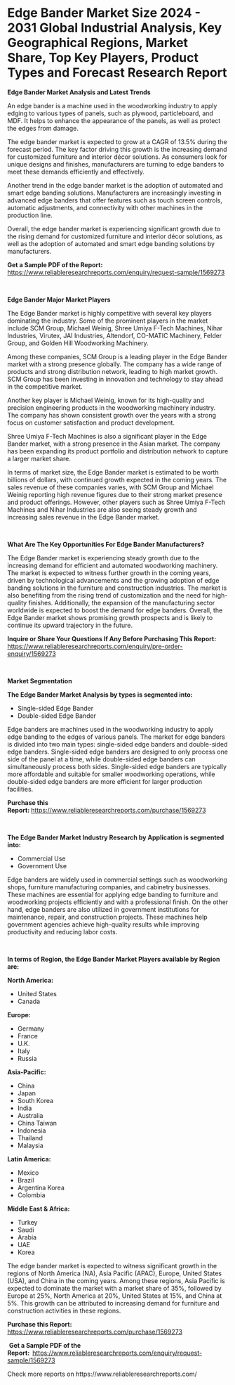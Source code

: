 <p><h1>Edge Bander Market Size 2024 - 2031 Global Industrial Analysis, Key Geographical Regions, Market Share, Top Key Players, Product Types and Forecast Research Report</h1></p><p><strong>Edge Bander Market Analysis and Latest Trends</strong></p>
<p><p>An edge bander is a machine used in the woodworking industry to apply edging to various types of panels, such as plywood, particleboard, and MDF. It helps to enhance the appearance of the panels, as well as protect the edges from damage.</p><p>The edge bander market is expected to grow at a CAGR of 13.5% during the forecast period. The key factor driving this growth is the increasing demand for customized furniture and interior décor solutions. As consumers look for unique designs and finishes, manufacturers are turning to edge banders to meet these demands efficiently and effectively.</p><p>Another trend in the edge bander market is the adoption of automated and smart edge banding solutions. Manufacturers are increasingly investing in advanced edge banders that offer features such as touch screen controls, automatic adjustments, and connectivity with other machines in the production line.</p><p>Overall, the edge bander market is experiencing significant growth due to the rising demand for customized furniture and interior décor solutions, as well as the adoption of automated and smart edge banding solutions by manufacturers.</p></p>
<p><strong>Get a Sample PDF of the Report:&nbsp;</strong> <a href="https://www.reliableresearchreports.com/enquiry/request-sample/1569273">https://www.reliableresearchreports.com/enquiry/request-sample/1569273</a></p>
<p>&nbsp;</p>
<p><strong>Edge Bander Major Market Players</strong></p>
<p><p>The Edge Bander market is highly competitive with several key players dominating the industry. Some of the prominent players in the market include SCM Group, Michael Weinig, Shree Umiya F-Tech Machines, Nihar Industries, Virutex, JAI Industries, Altendorf, CO-MATIC Machinery, Felder Group, and Golden Hill Woodworking Machinery.</p><p>Among these companies, SCM Group is a leading player in the Edge Bander market with a strong presence globally. The company has a wide range of products and strong distribution network, leading to high market growth. SCM Group has been investing in innovation and technology to stay ahead in the competitive market.</p><p>Another key player is Michael Weinig, known for its high-quality and precision engineering products in the woodworking machinery industry. The company has shown consistent growth over the years with a strong focus on customer satisfaction and product development.</p><p>Shree Umiya F-Tech Machines is also a significant player in the Edge Bander market, with a strong presence in the Asian market. The company has been expanding its product portfolio and distribution network to capture a larger market share.</p><p>In terms of market size, the Edge Bander market is estimated to be worth billions of dollars, with continued growth expected in the coming years. The sales revenue of these companies varies, with SCM Group and Michael Weinig reporting high revenue figures due to their strong market presence and product offerings. However, other players such as Shree Umiya F-Tech Machines and Nihar Industries are also seeing steady growth and increasing sales revenue in the Edge Bander market.</p></p>
<p>&nbsp;</p>
<p><strong>What Are The Key Opportunities For Edge Bander Manufacturers?</strong></p>
<p><p>The Edge Bander market is experiencing steady growth due to the increasing demand for efficient and automated woodworking machinery. The market is expected to witness further growth in the coming years, driven by technological advancements and the growing adoption of edge banding solutions in the furniture and construction industries. The market is also benefiting from the rising trend of customization and the need for high-quality finishes. Additionally, the expansion of the manufacturing sector worldwide is expected to boost the demand for edge banders. Overall, the Edge Bander market shows promising growth prospects and is likely to continue its upward trajectory in the future.</p></p>
<p><strong>Inquire or Share Your Questions If Any Before Purchasing This Report:</strong> <a href="https://www.reliableresearchreports.com/enquiry/pre-order-enquiry/1569273">https://www.reliableresearchreports.com/enquiry/pre-order-enquiry/1569273</a></p>
<p>&nbsp;</p>
<p><strong>Market Segmentation</strong></p>
<p><strong>The Edge Bander Market Analysis by types is segmented into:</strong></p>
<p><ul><li>Single-sided Edge Bander</li><li>Double-sided Edge Bander</li></ul></p>
<p><p>Edge banders are machines used in the woodworking industry to apply edge banding to the edges of various panels. The market for edge banders is divided into two main types: single-sided edge banders and double-sided edge banders. Single-sided edge banders are designed to only process one side of the panel at a time, while double-sided edge banders can simultaneously process both sides. Single-sided edge banders are typically more affordable and suitable for smaller woodworking operations, while double-sided edge banders are more efficient for larger production facilities.</p></p>
<p><strong>Purchase this Report:&nbsp;</strong><a href="https://www.reliableresearchreports.com/purchase/1569273">https://www.reliableresearchreports.com/purchase/1569273</a></p>
<p>&nbsp;</p>
<p><strong>The Edge Bander Market Industry Research by Application is segmented into:</strong></p>
<p><ul><li>Commercial Use</li><li>Government Use</li></ul></p>
<p><p>Edge banders are widely used in commercial settings such as woodworking shops, furniture manufacturing companies, and cabinetry businesses. These machines are essential for applying edge banding to furniture and woodworking projects efficiently and with a professional finish. On the other hand, edge banders are also utilized in government institutions for maintenance, repair, and construction projects. These machines help government agencies achieve high-quality results while improving productivity and reducing labor costs.</p></p>
<p>&nbsp;</p>
<p><strong>In terms of Region, the Edge Bander Market Players available by Region are:</strong></p>
<p>
    <p> <strong> North America: </strong>
        <ul>
            <li>United States</li>
            <li>Canada</li>
        </ul>
        </p> 
    <p> <strong> Europe: </strong>
        <ul>
            <li>Germany</li>
            <li>France</li>
            <li>U.K.</li>
            <li>Italy</li>
            <li>Russia</li>
        </ul>
        </p> 
    <p> <strong> Asia-Pacific: </strong>
        <ul>
            <li>China</li>
            <li>Japan</li>
            <li>South Korea</li>
            <li>India</li>
            <li>Australia</li>
            <li>China Taiwan</li>
            <li>Indonesia</li>
            <li>Thailand</li>
            <li>Malaysia</li>
        </ul>
        </p> 
    <p> <strong> Latin America: </strong>
        <ul>
            <li>Mexico</li>
            <li>Brazil</li>
            <li>Argentina Korea</li>
            <li>Colombia</li>
        </ul>
        </p> 
    <p> <strong> Middle East & Africa: </strong>
        <ul>
            <li>Turkey</li>
            <li>Saudi</li>
            <li>Arabia</li>
            <li>UAE</li>
            <li>Korea</li>
        </ul>
    </p>
    </p>
<p><p>The edge bander market is expected to witness significant growth in the regions of North America (NA), Asia Pacific (APAC), Europe, United States (USA), and China in the coming years. Among these regions, Asia Pacific is expected to dominate the market with a market share of 35%, followed by Europe at 25%, North America at 20%, United States at 15%, and China at 5%. This growth can be attributed to increasing demand for furniture and construction activities in these regions.</p></p>
<p><strong>Purchase this Report: </strong><a href="https://www.reliableresearchreports.com/purchase/1569273">https://www.reliableresearchreports.com/purchase/1569273</a></p>
<p>&nbsp;<strong>Get a Sample PDF of the Report:&nbsp;&nbsp;</strong><a href="https://www.reliableresearchreports.com/enquiry/request-sample/1569273">https://www.reliableresearchreports.com/enquiry/request-sample/1569273</a></p>
<p><strong></strong></p>
<p>Check more reports on https://www.reliableresearchreports.com/</p>